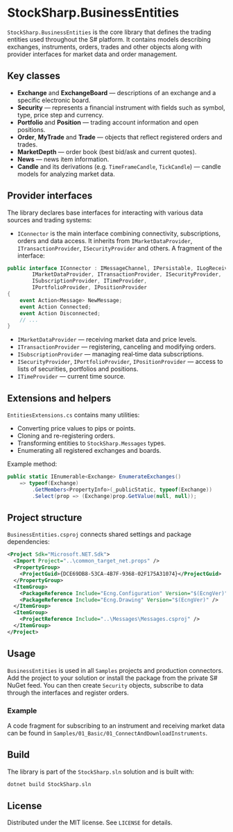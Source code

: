 # StockSharp.BusinessEntities

`StockSharp.BusinessEntities` is the core library that defines the trading entities used throughout the S# platform. It contains models describing exchanges, instruments, orders, trades and other objects along with provider interfaces for market data and order management.

## Key classes
- **Exchange** and **ExchangeBoard** — descriptions of an exchange and a specific electronic board.
- **Security** — represents a financial instrument with fields such as symbol, type, price step and currency.
- **Portfolio** and **Position** — trading account information and open positions.
- **Order**, **MyTrade** and **Trade** — objects that reflect registered orders and trades.
- **MarketDepth** — order book (best bid/ask and current quotes).
- **News** — news item information.
- **Candle** and its derivations (e.g. `TimeFrameCandle`, `TickCandle`) — candle models for analyzing market data.

## Provider interfaces
The library declares base interfaces for interacting with various data sources and trading systems:
- `IConnector` is the main interface combining connectivity, subscriptions, orders and data access. It inherits from `IMarketDataProvider`, `ITransactionProvider`, `ISecurityProvider` and others. A fragment of the interface:

```csharp
public interface IConnector : IMessageChannel, IPersistable, ILogReceiver,
        IMarketDataProvider, ITransactionProvider, ISecurityProvider,
        ISubscriptionProvider, ITimeProvider,
        IPortfolioProvider, IPositionProvider
{
    event Action<Message> NewMessage;
    event Action Connected;
    event Action Disconnected;
    // ...
}
```

- `IMarketDataProvider` — receiving market data and price levels.
- `ITransactionProvider` — registering, canceling and modifying orders.
- `ISubscriptionProvider` — managing real‑time data subscriptions.
- `ISecurityProvider`, `IPortfolioProvider`, `IPositionProvider` — access to lists of securities, portfolios and positions.
- `ITimeProvider` — current time source.

## Extensions and helpers
`EntitiesExtensions.cs` contains many utilities:
- Converting price values to pips or points.
- Cloning and re-registering orders.
- Transforming entities to `StockSharp.Messages` types.
- Enumerating all registered exchanges and boards.

Example method:
```csharp
public static IEnumerable<Exchange> EnumerateExchanges()
    => typeof(Exchange)
        .GetMembers<PropertyInfo>(_publicStatic, typeof(Exchange))
        .Select(prop => (Exchange)prop.GetValue(null, null));
```

## Project structure
`BusinessEntities.csproj` connects shared settings and package dependencies:
```xml
<Project Sdk="Microsoft.NET.Sdk">
  <Import Project="..\common_target_net.props" />
  <PropertyGroup>
    <ProjectGuid>{DCE69DB8-53CA-4B7F-9368-02F175A31074}</ProjectGuid>
  </PropertyGroup>
  <ItemGroup>
    <PackageReference Include="Ecng.Configuration" Version="$(EcngVer)" />
    <PackageReference Include="Ecng.Drawing" Version="$(EcngVer)" />
  </ItemGroup>
  <ItemGroup>
    <ProjectReference Include="..\Messages\Messages.csproj" />
  </ItemGroup>
</Project>
```

## Usage
`BusinessEntities` is used in all `Samples` projects and production connectors. Add the project to your solution or install the package from the private S# NuGet feed. You can then create `Security` objects, subscribe to data through the interfaces and register orders.

### Example
A code fragment for subscribing to an instrument and receiving market data can be found in `Samples/01_Basic/01_ConnectAndDownloadInstruments`.

## Build
The library is part of the `StockSharp.sln` solution and is built with:
```bash
dotnet build StockSharp.sln
```

## License
Distributed under the MIT license. See `LICENSE` for details.
